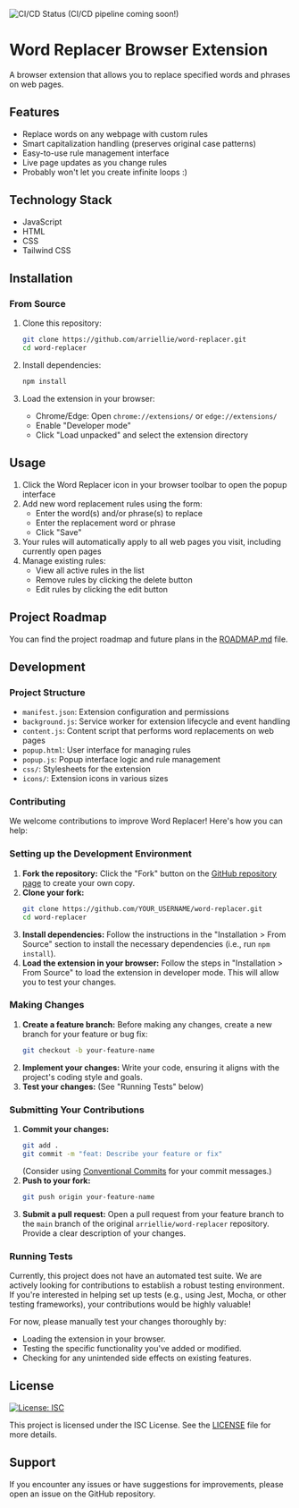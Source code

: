 ![CI/CD Status](https://via.placeholder.com/100x20.png?text=CI/CD+Status) (CI/CD pipeline coming soon!)

# Word Replacer Browser Extension

A browser extension that allows you to replace specified words and phrases on web pages.

## Features

- Replace words on any webpage with custom rules
- Smart capitalization handling (preserves original case patterns)
- Easy-to-use rule management interface
- Live page updates as you change rules
- Probably won't let you create infinite loops :)

## Technology Stack

- JavaScript
- HTML
- CSS
- Tailwind CSS

## Installation

### From Source

1. Clone this repository:
   ```bash
   git clone https://github.com/arriellie/word-replacer.git
   cd word-replacer
   ```

2. Install dependencies:
   ```bash
   npm install
   ```

3. Load the extension in your browser:
   - Chrome/Edge: Open `chrome://extensions/` or `edge://extensions/`
   - Enable "Developer mode"
   - Click "Load unpacked" and select the extension directory

## Usage

1. Click the Word Replacer icon in your browser toolbar to open the popup interface
2. Add new word replacement rules using the form:
   - Enter the word(s) and/or phrase(s) to replace
   - Enter the replacement word or phrase
   - Click "Save"
3. Your rules will automatically apply to all web pages you visit, including currently open pages
4. Manage existing rules:
   - View all active rules in the list
   - Remove rules by clicking the delete button
   - Edit rules by clicking the edit button

## Project Roadmap

You can find the project roadmap and future plans in the [ROADMAP.md](ROADMAP.md) file.

## Development

### Project Structure

- `manifest.json`: Extension configuration and permissions
- `background.js`: Service worker for extension lifecycle and event handling
- `content.js`: Content script that performs word replacements on web pages
- `popup.html`: User interface for managing rules
- `popup.js`: Popup interface logic and rule management
- `css/`: Stylesheets for the extension
- `icons/`: Extension icons in various sizes

### Contributing

We welcome contributions to improve Word Replacer! Here's how you can help:

### Setting up the Development Environment

1.  **Fork the repository:** Click the "Fork" button on the [GitHub repository page](https://github.com/arriellie/word-replacer) to create your own copy.
2.  **Clone your fork:**
    ```bash
    git clone https://github.com/YOUR_USERNAME/word-replacer.git
    cd word-replacer
    ```
3.  **Install dependencies:** Follow the instructions in the "Installation > From Source" section to install the necessary dependencies (i.e., run `npm install`).
4.  **Load the extension in your browser:** Follow the steps in "Installation > From Source" to load the extension in developer mode. This will allow you to test your changes.

### Making Changes

1.  **Create a feature branch:** Before making any changes, create a new branch for your feature or bug fix:
    ```bash
    git checkout -b your-feature-name
    ```
2.  **Implement your changes:** Write your code, ensuring it aligns with the project's coding style and goals.
3.  **Test your changes:** (See "Running Tests" below)

### Submitting Your Contributions

1.  **Commit your changes:**
    ```bash
    git add .
    git commit -m "feat: Describe your feature or fix"
    ```
    (Consider using [Conventional Commits](https://www.conventionalcommits.org/) for your commit messages.)
2.  **Push to your fork:**
    ```bash
    git push origin your-feature-name
    ```
3.  **Submit a pull request:** Open a pull request from your feature branch to the `main` branch of the original `arriellie/word-replacer` repository. Provide a clear description of your changes.

### Running Tests

Currently, this project does not have an automated test suite. We are actively looking for contributions to establish a robust testing environment. If you're interested in helping set up tests (e.g., using Jest, Mocha, or other testing frameworks), your contributions would be highly valuable!

For now, please manually test your changes thoroughly by:
- Loading the extension in your browser.
- Testing the specific functionality you've added or modified.
- Checking for any unintended side effects on existing features.

## License

[![License: ISC](https://img.shields.io/badge/License-ISC-blue.svg)](https://opensource.org/licenses/ISC)

This project is licensed under the ISC License. See the [LICENSE](LICENSE) file for more details.

## Support

If you encounter any issues or have suggestions for improvements, please open an issue on the GitHub repository.
